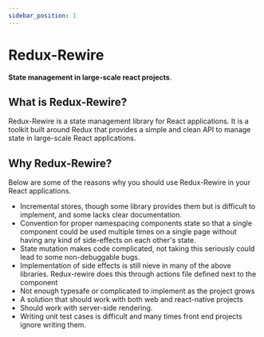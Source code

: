```yaml
---
sidebar_position: 1
---
```


# Redux-Rewire

**State management in large-scale react projects**.

## What is Redux-Rewire?

Redux-Rewire is a state management library for React applications.
It is a toolkit built around Redux that provides a simple and clean API to manage state in large-scale React applications.

## Why Redux-Rewire?

Below are some of the reasons why you should use Redux-Rewire in your React applications.

- Incremental stores, though some library provides them but is difficult to implement, and some lacks clear documentation. 
- Convention for proper namespacing components state so that a single component could be used multiple times on a single page without having any kind of side-effects on each other's state.
- State mutation makes code complicated, not taking this seriously could lead to some non-debuggable bugs.
- Implementation of side effects is still nieve in many of the above libraries. Redux-rewire does this through actions file defined next to the component
- Not enough typesafe or complicated to implement as the project grows
- A solution that should work with both web and react-native projects
- Should work with server-side rendering.
- Writing unit test cases is difficult and many times front end projects ignore writing them.
